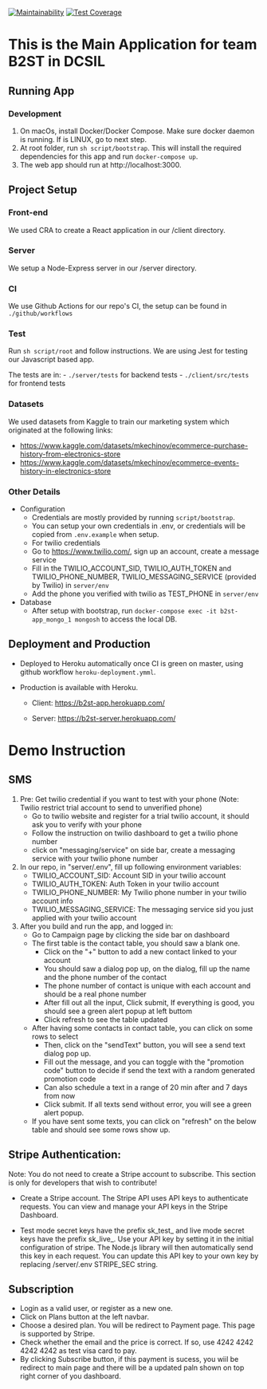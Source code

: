 [![Maintainability](https://api.codeclimate.com/v1/badges/40ef6e0914ef31702018/maintainability)](https://codeclimate.com/repos/6362eba2a7651b2e18001635/maintainability)
[![Test Coverage](https://api.codeclimate.com/v1/badges/40ef6e0914ef31702018/test_coverage)](https://codeclimate.com/repos/6362eba2a7651b2e18001635/test_coverage)

# This is the Main Application for team B2ST in DCSIL

## Running App

### Development

1. On macOs, install Docker/Docker Compose. Make sure docker daemon is running. If is LINUX, go to next step.
2. At root folder, run `sh script/bootstrap`. This will install the required dependencies for this app and run `docker-compose up`.
3. The web app should run at http://localhost:3000.

## Project Setup

### Front-end

We used CRA to create a React application in our /client directory.

### Server

We setup a Node-Express server in our /server directory.

### CI

We use Github Actions for our repo's CI, the setup can be found in `./github/workflows`

### Test

Run `sh script/root` and follow instructions. We are using Jest for testing our Javascript based app.

The tests are in:
    - `./server/tests` for backend tests
    - `./client/src/tests` for frontend tests

### Datasets

We used datasets from Kaggle to train our marketing system which originated at the following links:

- https://www.kaggle.com/datasets/mkechinov/ecommerce-purchase-history-from-electronics-store
- https://www.kaggle.com/datasets/mkechinov/ecommerce-events-history-in-electronics-store

### Other Details

- Configuration
    - Credentials are mostly provided by running `script/bootstrap`.
    - You can setup your own credentials in .env, or credentials will be copied from `.env.example` when setup.
    - For twilio credentials
     - Go to https://www.twilio.com/, sign up an account, create a message service
     - Fill in the TWILIO_ACCOUNT_SID, TWILIO_AUTH_TOKEN and TWILIO_PHONE_NUMBER, TWILIO_MESSAGING_SERVICE (provided by Twilio) in `server/env`
     - Add the phone you verified with twilio as TEST_PHONE in `server/env`
- Database
    - After setup with bootstrap, run `docker-compose exec -it b2st-app_mongo_1 mongosh` to access the local DB.

## Deployment and Production

- Deployed to Heroku automatically once CI is green on master, using github workflow `heroku-deployment.ymml`.

- Production is available with Heroku.

    - Client: https://b2st-app.herokuapp.com/

    - Server: https://b2st-server.herokuapp.com/

# Demo Instruction
## SMS 
1. Pre: Get twilio credential if you want to test with your phone (Note: Twilio restrict trial account to send to unverified phone)
    - Go to twilio website and register for a trial twilio account, it should ask you to verify with your phone
    - Follow the instruction on twilio dashboard to get a twilio phone number
    - click on "messaging/service" on side bar, create a messaging service with your twilio phone number
2. In our repo, in "server/.env", fill up following environment variables:
    - TWILIO_ACCOUNT_SID: Account SID in your twilio account
    - TWILIO_AUTH_TOKEN: Auth Token in your twilio account
    - TWILIO_PHONE_NUMBER: My Twilio phone number in your twilio account info
    - TWILIO_MESSAGING_SERVICE: The messaging service sid you just applied with your twilio account
3. After you build and run the app, and logged in:
    - Go to Campaign page by clicking the side bar on dashboard
    - The first table is the contact table, you should saw a blank one.
        - Click on the "+" button to add a new contact linked to your account
        -   You should saw a dialog pop up, on the dialog, fill up the name and the phone number of the contact
        - The phone number of contact is unique with each account and should be a real phone number
        - After fill out all the input, Click submit, If everything is good, you should see a green alert popup at left buttom
        - Click refresh to see the table updated
    - After having some contacts in contact table, you can click on some rows to select
        - Then, click on the "sendText" button, you will see a send text dialog pop up.
        - Fill out the message, and you can toggle with the "promotion code" button to decide if send the text with a random generated promotion code
        - Can also schedule a text in a range of 20 min after and 7 days from now
        - Click submit. If all texts send without error, you will see a green alert popup.
    - If you have sent some texts, you can click on "refresh" on the below table and should see some rows show up.
    

## Stripe Authentication:
Note: You do not need to create a Stripe account to subscribe. This section is only for developers that wish to contribute!
- Create a Stripe account. The Stripe API uses API keys to authenticate requests. You can view and manage your API keys in the Stripe Dashboard.

- Test mode secret keys have the prefix sk_test_ and live mode secret keys have the prefix sk_live_. Use your API key by setting it in the initial configuration of stripe. The Node.js library will then automatically send this key in each request. You can update this API key to your own key by replacing /server/.env STRIPE_SEC string. 

## Subscription 
- Login as a valid user, or register as a new one.
- Click on Plans button at the left navbar. 
- Choose a desired plan. You will be redirect to Payment page. This page is supported by Stripe. 
- Check whether the email and the price is correct. If so, use 4242 4242 4242 4242 as test visa card to pay. 
- By clicking Subscribe button, if this payment is sucess, you wiil be redirect to main page and there will be a updated paln shown on top right corner of you dashboard. 
